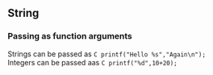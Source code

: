 ## String
### Passing as function arguments
Strings can be passed as ```C printf("Hello %s","Again\n");```\
Integers can be passed aas ```C printf("%d",10+20);```
